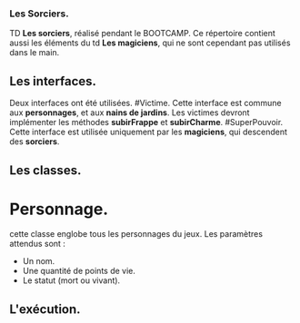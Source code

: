 ### Les Sorciers.

TD **Les sorciers**, réalisé pendant le BOOTCAMP. Ce répertoire contient aussi les éléments du td **Les magiciens**, qui ne sont cependant pas utilisés dans le main.

## Les interfaces.
Deux interfaces ont été utilisées.
#Victime.
Cette interface est commune aux **personnages**, et aux **nains de jardins**. Les victimes devront implémenter les méthodes **subirFrappe** et **subirCharme**.
#SuperPouvoir.
Cette interface est utilisée uniquement par les **magiciens**, qui descendent des **sorciers**.
## Les classes.
# Personnage.
cette classe englobe tous les personnages du jeux. Les paramètres attendus sont :
* Un nom.
* Une quantité de points de vie.
* Le statut (mort ou vivant).

## L'exécution.
